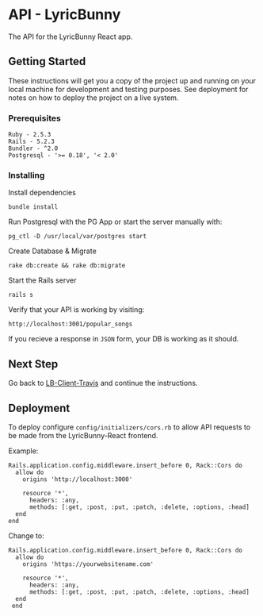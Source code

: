 # API - LyricBunny
The API for the LyricBunny React app.

## Getting Started

These instructions will get you a copy of the project up and running on your local machine for development and testing purposes. See deployment for notes on how to deploy the project on a live system.

### Prerequisites
```
Ruby - 2.5.3
Rails - 5.2.3
Bundler - ^2.0
Postgresql - '>= 0.18', '< 2.0'
```

### Installing
Install dependencies

```
bundle install
```
Run Postgresql with the PG App or start the server manually with:
```
pg_ctl -D /usr/local/var/postgres start
```
Create Database & Migrate
```
rake db:create && rake db:migrate
```
Start the Rails server
```
rails s
```
Verify that your API is working by visiting:
```
http://localhost:3001/popular_songs
```
If you recieve a response in `JSON` form, your DB is working as it should.

## Next Step
Go back to [LB-Client-Travis](https://github.com/JoeQuattrone/LB-Client-Travis) and continue the instructions.

## Deployment

To deploy configure `config/initializers/cors.rb` to allow API requests to be made from the LyricBunny-React frontend.

Example:
```
Rails.application.config.middleware.insert_before 0, Rack::Cors do
  allow do
    origins 'http://localhost:3000'

    resource '*',
      headers: :any,
      methods: [:get, :post, :put, :patch, :delete, :options, :head]
  end
end
```
Change to:
```
Rails.application.config.middleware.insert_before 0, Rack::Cors do
  allow do
    origins 'https://yourwebsitename.com'

    resource '*',
      headers: :any,
      methods: [:get, :post, :put, :patch, :delete, :options, :head]
  end
 end
 ```
